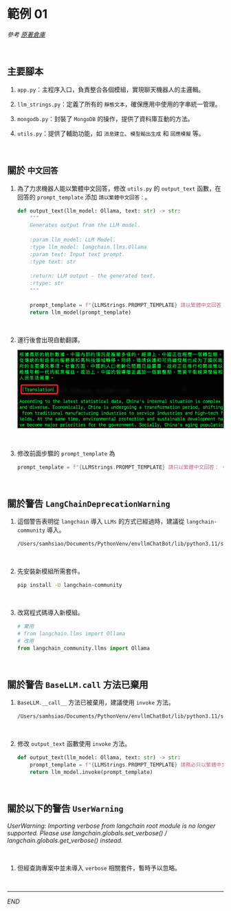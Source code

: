 # 範例 01

_參考 [原著倉庫](https://github.com/hsleonis/llama3_qa_chatbot_mongodb)_

<br>

## 主要腳本

1. `app.py`：主程序入口，負責整合各個模組，實現聊天機器人的主邏輯。

2. `llm_strings.py`：定義了所有的 `靜態文本`，確保應用中使用的字串統一管理。

3. `mongodb.py`：封裝了 `MongoDB` 的操作，提供了資料庫互動的方法。

4. `utils.py`：提供了輔助功能，如 `消息建立`、`模型輸出生成` 和 `回應模擬` 等。

<br>

## 關於 `中文回答`

1. 為了力求機器人能以繁體中文回答，修改 `utils.py` 的 `output_text` 函數，在回答的 `prompt_template` 添加 `請以繁體中文回答：`。

    ```python
    def output_text(llm_model: Ollama, text: str) -> str:
        """
        Generates output from the LLM model.

        :param llm_model: LLM Model.
        :type llm_model: langchain.llms.Ollama
        :param text: Input text prompt.
        :type text: str

        :return: LLM output - the generated text.
        :rtype: str
        """

        prompt_template = f"{LLMStrings.PROMPT_TEMPLATE} 請以繁體中文回答： {text}"
        return llm_model(prompt_template)
    ```

<br>

2. 運行後會出現自動翻譯。

    ![](images/img_01.png)

<br>

3. 修改前面步驟的 `prompt_template` 為

    ```python
    prompt_template = f"{LLMStrings.PROMPT_TEMPLATE} 請只以繁體中文回答： {text}"
    ```

<br>

## 關於警告 `LangChainDeprecationWarning`

1. 這個警告表明從 `langchain` 導入 `LLMs` 的方式已經過時，建議從 `langchain-community` 導入。

    ```bash
    /Users/samhsiao/Documents/PythonVenv/envllmChatBot/lib/python3.11/site-packages/langchain/llms/__init__.py:548: LangChainDeprecationWarning: Importing LLMs from langchain is deprecated. Importing from langchain will no longer be supported as of langchain==0.2.0. Please import from langchain-community instead:
    ```

<br>

2. 先安裝新模組所需套件。

    ```bash
    pip install -U langchain-community
    ```

<br>

3. 改寫程式碼導入新模組。

    ```python
    # 棄用
    # from langchain.llms import Ollama
    # 改用
    from langchain_community.llms import Ollama
    ```

<br>

## 關於警告 `BaseLLM.call` 方法已棄用

1. `BaseLLM.__call__` 方法已被棄用，建議使用 `invoke` 方法。

    ```bash
    /Users/samhsiao/Documents/PythonVenv/envllmChatBot/lib/python3.11/site-packages/langchain_core/_api/deprecation.py:119: LangChainDeprecationWarning: The method `BaseLLM.__call__` was deprecated in langchain-core 0.1.7 and will be removed in 0.3.0. Use invoke instead.
    ```

<br>

2. 修改 `output_text` 函數使用 `invoke` 方法。

    ```python
    def output_text(llm_model: Ollama, text: str) -> str:
        prompt_template = f"{LLMStrings.PROMPT_TEMPLATE} 請務必只以繁體中文回答，在你的回答中不用進行翻譯：{text}"
        return llm_model.invoke(prompt_template)
    ```

<br>

## 關於以下的警告 `UserWarning`

_UserWarning: Importing verbose from langchain root module is no longer supported. Please use langchain.globals.set_verbose() / langchain.globals.get_verbose() instead._

<br>

1. 但經查詢專案中並未導入 `verbose` 相關套件，暫時予以忽略。

<br>

___

_END_